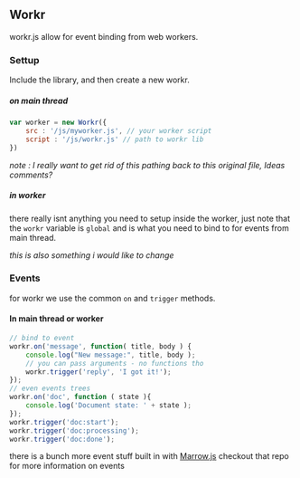 ## Workr 

workr.js allow for event binding from web workers.

### Settup

Include the library, and then create a new workr.

##### on main thread

```javascript
var worker = new Workr({
	src : '/js/myworker.js', // your worker script
	script : '/js/workr.js' // path to workr lib
})
```
_note : I really want to get rid of this pathing back to this original file,
Ideas comments?_

##### in worker

there really isnt anything you need to setup inside the worker, just note that the `workr` variable is `global` and is what you need to bind to for events from main thread.

_this is also something i would like to change_

### Events

for workr we use the common `on` and `trigger` methods.

#### In main thread or worker

```javascript
// bind to event
workr.on('message', function( title, body ) {
	console.log("New message:", title, body );
	// you can pass arguments - no functions tho
	workr.trigger('reply', 'I got it!');
});
// even events trees
workr.on('doc', function ( state ){
	console.log('Document state: ' + state );
});
workr.trigger('doc:start');
workr.trigger('doc:processing');
workr.trigger('doc:done');
```
there is a bunch more event stuff built in with [Marrow.js](https://github.com/jacoblwe20/marrow) checkout that repo for more information on events






